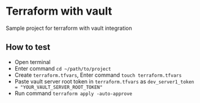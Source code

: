 # Terraform with vault 

Sample project for terraform with vault integration

## How to test
- Open terminal
- Enter command `cd ~/path/to/project`
- Create `terraform.tfvars`, Enter command `touch terraform.tfvars`
- Paste vault server root token in `terraform.tfvars` as `dev_server1_token = "YOUR_VAULT_SERVER_ROOT_TOKEN"`
- Run command `terraform apply -auto-approve`